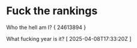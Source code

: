 # Fuck the rankings

Who the hell am I?
{ 24613894 }

What fucking year is it?
[ 2025-04-08T17:33:20Z ]
